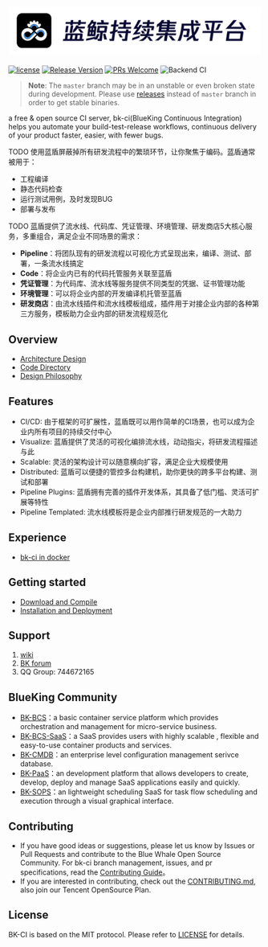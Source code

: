 ![LOGO](docs/resource/img/bkci_cn.png)
---
[![license](https://img.shields.io/badge/license-mit-brightgreen.svg?style=flat)](https://github.com/Tencent/bk-ci/blob/master/LICENSE) [![Release Version](https://img.shields.io/badge/release-0.0.1-brightgreen.svg)](https://github.com/Tencent/bk-ci/releases) [![PRs Welcome](https://img.shields.io/badge/PRs-welcome-brightgreen.svg)](https://github.com/Tencent/bk-ci/pulls) ![Backend CI](https://github.com/Tencent/bk-ci/workflows/Backend%20CI/badge.svg?branch=master)

> **Note**: The `master` branch may be in an unstable or even broken state during development. Please use [releases](https://github.com/tencent/bk-ci/releases) instead of  `master` branch in order to get stable binaries.

a free & open source CI server, bk-ci(BlueKing Continuous Integration) helps you automate your build-test-release workflows, continuous delivery of your product faster, easier, with fewer bugs.

TODO
使用蓝盾屏蔽掉所有研发流程中的繁琐环节，让你聚焦于编码。蓝盾通常被用于：
- 工程编译
- 静态代码检查
- 运行测试用例，及时发现BUG
- 部署与发布

TODO
蓝盾提供了流水线、代码库、凭证管理、环境管理、研发商店5大核心服务，多重组合，满足企业不同场景的需求：
- **Pipeline**：将团队现有的研发流程以可视化方式呈现出来，编译、测试、部署，一条流水线搞定
- **Code**：将企业内已有的代码托管服务关联至蓝盾
- **凭证管理**：为代码库、流水线等服务提供不同类型的凭据、证书管理功能
- **环境管理**：可以将企业内部的开发编译机托管至蓝盾
- **研发商店**：由流水线插件和流水线模板组成，插件用于对接企业内部的各种第三方服务，模板助力企业内部的研发流程规范化

## Overview
- [Architecture Design](docs/overview/architecture.md)
- [Code Directory](docs/overview/code_framework.md)
- [Design Philosophy](docs/overview/design.md)

## Features
- CI/CD: 由于框架的可扩展性，蓝盾既可以用作简单的CI场景，也可以成为企业内所有项目的持续交付中心
- Visualize:  蓝盾提供了灵活的可视化编排流水线，动动指尖，将研发流程描述与此
- Scalable: 灵活的架构设计可以随意横向扩容，满足企业大规模使用
- Distributed: 蓝盾可以便捷的管控多台构建机，助你更快的跨多平台构建、测试和部署
- Pipeline Plugins: 蓝盾拥有完善的插件开发体系，其具备了低门槛、灵活可扩展等特性
- Pipeline Templated: 流水线模板将是企业内部推行研发规范的一大助力

## Experience
- [bk-ci in docker](https://hub.docker.com/r/blueking/bk-ci)

## Getting started
- [Download and Compile](docs/overview/source_compile.md)
- [Installation and Deployment](docs/overview/installation.md)

## Support
1. [wiki](https://github.com/Tencent/bk-ci/wiki)
2. [BK forum](https://bk.tencent.com/s-mart/community)
3. QQ Group: 744672165

## BlueKing Community
- [BK-BCS](https://github.com/Tencent/bk-bcs)：a basic container service platform which provides orchestration and management for micro-service business.
- [BK-BCS-SaaS](https://github.com/Tencent/bk-bcs-saas)：a SaaS provides users with highly scalable , flexible and easy-to-use container products and services.
- [BK-CMDB](https://github.com/Tencent/bk-cmdb)：an enterprise level configuration management serivce database.
- [BK-PaaS](https://github.com/Tencent/bk-PaaS)：an development platform that allows developers to create, develop, deploy and manage SaaS applications easily and quickly.
- [BK-SOPS](https://github.com/Tencent/bk-sops)：an lightweight scheduling SaaS for task flow scheduling and execution through a visual graphical interface.

## Contributing
- If you have good ideas or suggestions, please let us know by Issues or Pull Requests and contribute to the Blue Whale Open Source Community. For bk-ci branch management, issues, and pr specifications, read the [Contributing Guide](CONTRIBUTING.md)。
- If you are interested in contributing, check out the [CONTRIBUTING.md](https://opensource.tencent.com/contribution), also join our Tencent OpenSource Plan.

## License
BK-CI is based on the MIT protocol. Please refer to [LICENSE](LICENSE.txt) for details.
